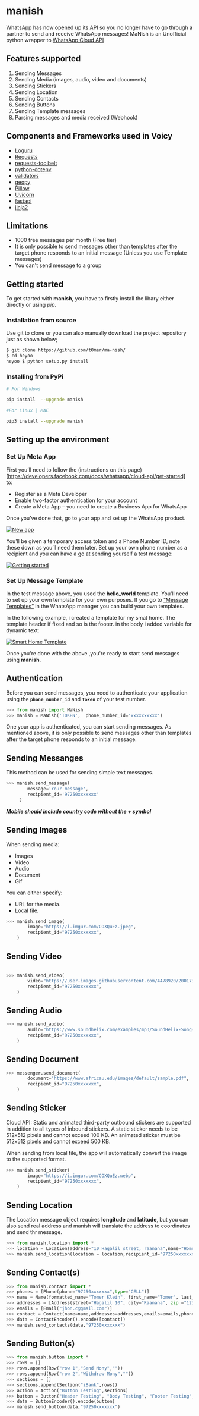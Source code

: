 # manish
WhatsApp has now opened up its API so you no longer have to go through a partner to send and receive WhatsApp messages!
MaNish is an Unofficial python wrapper to [WhatsApp Cloud API](https://developers.facebook.com/docs/whatsapp/cloud-api)

## Features supported
1. Sending Messages
2. Sending Media (images, audio, video and documents)
3. Sending Stickers
3. Sending Location
4. Sending Contacts
5. Sending Buttons
6. Sending Template messages
7. Parsing messages and media received (Webhook)

## Components and Frameworks used in Voicy
* [Loguru](https://pypi.org/project/loguru/)
* [Requests ](https://pypi.org/project/requests/)
* [requests-toolbelt](https://pypi.org/project/requests-toolbelt/)
* [python-dotenv](https://pypi.org/project/python-dotenv/)
* [validators](https://pypi.org/project/validators/)
* [geopy](https://pypi.org/project/geopy/)
* [Pillow](https://pypi.org/project/Pillow/)
* [Uvicorn](https://pypi.org/project/uvicorn/)
* [fastapi](https://pypi.org/project/fastapi/)
* [jinja2](https://pypi.org/project/Jinja/)


## Limitations
* 1000 free messages per month (Free tier)
* It is only possible to send messages other than templates after the target phone responds to an initial message (Unless you use Template messages)
* You can't send message to a group


## Getting started
To get started with **manish**, you have to firstly install the libary either directly or using *pip*.

### Installation from source

Use git to clone or you can also manually download the project repository just as shown below;

```bash
$ git clone https://github.com/t0mer/ma-nish/
$ cd heyoo
heyoo $ python setup.py install 
```

### Installing from PyPi

```bash
# For Windows 

pip install  --upgrade manish

#For Linux | MAC 

pip3 install --upgrade manish
```


## Setting up the environment
### Set Up Meta App

First you’ll need to follow the (instructions on this page)[https://developers.facebook.com/docs/whatsapp/cloud-api/get-started] to:

* Register as a Meta Developer
* Enable two-factor authentication for your account
* Create a Meta App – you need to create a Business App for WhatsApp

Once you’ve done that, go to your app and set up the WhatsApp product.

[![New app](https://techblog.co.il/wp-content/uploads/2022/12/new-app.png "New App")](https://techblog.co.il/wp-content/uploads/2022/12/new-app.png "New App")

You’ll be given a temporary access token and a Phone Number ID, note these down as you’ll need them later. Set up your own phone number as a recipient and you can have a go at sending yourself a test message:

[![Getting started](https://techblog.co.il/wp-content/uploads/2022/12/test-number.png "Getting started")](https://techblog.co.il/wp-content/uploads/2022/12/test-number.png "Getting started")

### Set Up Message Template

In the test message above, you used the **hello_world** template. You’ll need to set up your own template for your own purposes. If you go to [“Message Templates”](https://business.facebook.com/wa/manage/message-templates/) in the WhatsApp manager you can build your own templates.

In the following example, i created a template for my smat home. The template header if fixed and so is the footer. in the body i added variable for dynamic text:

[![Smart Home Template](https://techblog.co.il/wp-content/uploads/2022/12/my-template.png "Smart Home Template")](https://techblog.co.il/wp-content/uploads/2022/12/my-template.png "Smart Home Template")


Once you're done with the above ,you're ready to start send messages using **manish**.

## Authentication
Before you can send messages, you need to authenticate your application using the **```phone_number_id```** and **```Token```** of your test number.

```python
>>> from manish import MaNish
>>> manish = MaNish('TOKEN',  phone_number_id='xxxxxxxxxx')
```

One your app is authenticated, you can start sending messages.
As mentioned above, it is only possible to send messages other than templates after the target phone responds to an initial message.

## Sending Messanges

This method can be used for sending simple text messages.

```python
>>> manish.send_message(
        message='Your message',
        recipient_id='97250xxxxxxx'
     )
```
***Mobile should include country code without the + symbol***

## Sending Images
When sending media:
* Images
* Video
* Audio
* Document
* Gif

You can either specify:
* URL for the media.
* Local file.

```python
>>> manish.send_image(
        image="https://i.imgur.com/COXQuEz.jpeg",
        recipient_id="97250xxxxxxx",
    )
```

## Sending Video
```python

>>> manish.send_video(
        video="https://user-images.githubusercontent.com/4478920/200173402-8a8343c3-afc2-4341-86ea-c833bed98a9a.mp4",
        recipient_id="97250xxxxxxx",
    )
```

## Sending Audio

```python
>>> manish.send_audio(
        audio="https://www.soundhelix.com/examples/mp3/SoundHelix-Song-9.mp3",
        recipient_id="97250xxxxxxx",
    )
```

## Sending Document

```python
>>> messenger.send_document(
        document="https://www.africau.edu/images/default/sample.pdf",
        recipient_id="97250xxxxxxx",
    )
```

## Sending Sticker
Cloud API: Static and animated third-party outbound stickers are supported in addition to all types of inbound stickers. A static sticker needs to be 512x512 pixels and cannot exceed 100 KB. An animated sticker must be 512x512 pixels and cannot exceed 500 KB.

When sending from local file, the app will automatically convert the image to the supported format.


```python
>>> manish.send_sticker(
        image="https://i.imgur.com/COXQuEz.webp",
        recipient_id="97250xxxxxxx",
    )
```

## Sending Location
The Location message object requires **longitude** and **latitude**, but you can also send real address and manish will translate the address to coordinates and send thr message.

```python
>>> from manish.location import *
>>> location = Location(address="10 Hagalil street, raanana",name="Home")
>>> manish.send_location(location = location,recipient_id="97250xxxxxxx")

```

## Sending Contact(s)
```python
>>> from manish.contact import *
>>> phones = [Phone(phone="97250xxxxxxx",type="CELL")]
>>> name = Name(formatted_name="Tomer Klein", first_name="Tomer", last_name="Klein")
>>> addresses = [Address(street="Hagalil 10", city="Raanana", zip ="123456", country="Israel")]
>>> emails = [Email("jhon.c@gmail.com")]
>>> contact = Contact(name=name,addresses=addresses,emails=emails,phones=phones)
>>> data = ContactEncoder().encode([contact])
>>> manish.send_contacts(data,"97250xxxxxxx")

```

## Sending Button(s)
```python
>>> from manish.button import *
>>> rows = []
>>> rows.append(Row("row 1","Send Mony",""))
>>> rows.append(Row("row 2","Withdraw Mony",""))
>>> sections = []
>>> sections.append(Section("iBank",rows))
>>> action = Action("Button Testing",sections)
>>> button = Button("Header Testing", "Body Testing", "Footer Testing",action)
>>> data = ButtonEncoder().encode(button)
>>> manish.send_button(data,"97250xxxxxxx")
```
